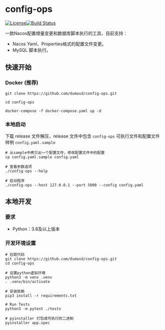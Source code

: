 # config-ops

[![License](https://img.shields.io/badge/License-Apache%202.0-blue.svg)](https://opensource.org/licenses/Apache-2.0)[![Build Status](https://github.com/apache/superset/workflows/Python/badge.svg)](https://github.com/apache/superset/actions)

一款Nacos配置增量变更和数据库脚本执行的工具，目前支持：

- Nacos Yaml、Properties格式的配置文件变更。
- MySQL 脚本执行。

## 快速开始

### Docker (推荐)

```shell
git clone https://github.com/dumasd/config-ops.git

cd config-ops

docker-compose -f docker-compose.yaml up -d
```

### 本地启动

下载 release 文件解压，release 文件中包含 `config-ops` 可执行文件和配置文件样例 `config.yaml.sample`

```shell
# 从sample中拷贝出一个配置文件，修改配置文件中的配置
cp config.yaml.sample config.yaml

# 查看参数选项
./config-ops --help

# 启动程序
./config-ops --host 127.0.0.1 --port 5000 --config config.yaml
```

## 本地开发

### 要求

- Python：3.8及以上版本

### 开发环境设置

```shell
# 拉取代码 
git clone https://github.com/dumasd/config-ops.git
cd config-ops

# 设置python虚拟环境
python3 -m venv .venv
. .venv/bin/activate

# 安装依赖
pip3 install -r requirements.txt

# Run Tests
python3 -m pytest ./tests

# pyinstaller 打包成可执行的二进制
pyinstaller app.spec 
```
